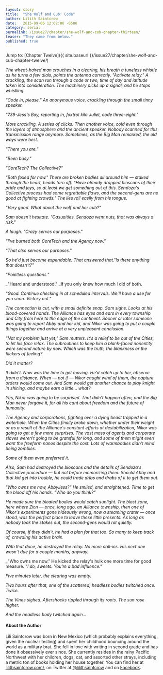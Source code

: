 ```yaml
---
layout: story
title:  "She Wolf and Cub: Coda"
author: Lilith Saintcrow
date:   2015-09-06 12:02:00 -0500
category: serial
permalink: /issue27/chapter/she-wolf-and-cub-chapter-thirteen/
teaser: "They came from below."
published: true
---
```


Jump to: [Chapter Twelve]({{ site.baseurl }}/issue27/chapter/she-wolf-and-cub-chapter-twelve/)

_The wheat-haired man crouches in a clearing, his breath a tuneless whistle as he turns a few dials, points the antenna correctly. "Activate relay." A crackling, the scan run through a code or two, time of day and latitude taken into consideration. The machinery picks up a signal, and he stops whistling._

_"Code in, please." An anonymous voice, crackling through the small tinny speaker._

_"739-Jess's Boy, reporting in, foxtrot kilo Juliet, code three-eight."_

_More crackling. A series of clicks. Then another voice, cold even through the layers of atmosphere and the ancient speaker. Nobody scanned for this transmission range anymore. Sometimes, as the Big Man remarked, the old ways were best._

_"There you are."_

_"Been busy."_

_"CoreTech? The Collective?"_

_"Both foxed for now." There are broken bodies all around him — staked through the heart, heads torn off. "Have already dropped bioscans of their pride and joys, so at least we get something out of this. Sendoza's Collective process had some regrettable flaws, and the second-gens are no good at fighting crowds." The lies roll easily from his tongue._

_"Very good. What about the wolf and her cub?"_

_Sam doesn't hesitate. "Casualties. Sendoza went nuts, that was always a risk."_

_A laugh. "Crazy serves our purposes."_

_"I've burned both CoreTech and the Agency now."_

_"That also serves our purposes."_

_So he'd just become expendable. That answered that."Is there anything that doesn't?"_

_"Pointless questions."_

_"Heard and understood." _If you only knew how much I did of both.

_"Good. Continue checking in at scheduled intervals. We'll have a use for you soon. Victory out."_

_The connection is cut, with a small definite snap. Sam sighs. Looks at his blood-covered hands. The Alliance has eyes and ears in every township and City from here to the edge of the continent. Sooner or later someone was going to report Abby and her kid, and Nikor was going to put a couple things together and arrive at a very unpleasant conclusion._

_"Not my problem just yet," Sam mutters. It's a relief to be out of the Cities, to let his face relax. The subroutines to keep him a blank-faced nonentity were second nature by now. Which was the truth, the blankness or the flickers of feeling?_

_Did it matter?_

_It didn't. Now was the time to get moving. He'd catch up to her, observe from a distance. When — not if — Nikor caught wind of them, the capture orders would come out. And Sam would get another chance to play knight in shining, and maybe earn a little… what?_

_Yes, Nikor was going to be surprised. That didn't happen often, and the Big Man never forgave it, for all his cant about freedom and the future of humanity._

_The Agency and corporations, fighting over a dying beast trapped in a waterhole. When the Cities finally broke down, whether under their weight or as a result of the Alliance's constant efforts at destabilization, Nikor was going to get a few more surprises. The vast mass of agents and corporate slaves weren't going to be grateful for long, and some of them might even want the freeform nanos despite the cost. Lots of warmbodies didn't mind being zombies._

_Some of them even preferred it._

_Also, Sam had destroyed the bioscans and the details of Sendoza's Collective procedure — but not before memorizing them. Should Abby and that kid get into trouble, he could trade dribs and drabs of it to get them out._

_"Who owns me now, AbbyJess?" He smiled, and straightened. Time to get the blood off his hands. "Who do you think?"_

_He made sure the bloated bodies would catch sunlight. The blast zone, here where Zion — once, long ago, an Alliance township, then one of Nikor's experiments gone hideously wrong, now a steaming crater — once stood, was the perfect place to leave these little presents. As long as nobody took the stakes out, the second-gens would rot quietly._

_Of course, if they didn't, he had a plan for that too. So many to keep track of, crowding his active brain._

_With that done, he destroyed the relay. No more call-ins. His next one wasn't due for a couple months, anyway._

_"Who owns me now." He kicked the relay's hulk one more time for good measure. "_I do, sweets. You're a bad influence."_

_Five minutes later, the clearing was empty._

_Two hours after that, one of the scattered, headless bodies twitched once. Twice._

_The Vines sighed. Aftershocks rippled through its roots. The sun rose higher._

_And the headless body twitched again…_

#### About the Author

Lili Saintcrow was born in New Mexico (which probably explains everything, given the nuclear testing) and spent her childhood bouncing around the world as a military brat. She fell in love with writing in second grade and has done it obsessively ever since. She currently resides in the rainy Pacific Northwest with her children, dogs, cat, and assorted other strays, including a metric ton of books holding her house together. You can find her at [lilithsaintcrow.com/](http://www.lilithsaintcrow.com/), on Twitter at [@lilithsaintcrow](https://twitter.com/lilithsaintcrow) and on [Facebook](https://www.facebook.com/pages/Lilith-Saintcrow/172118402032).
